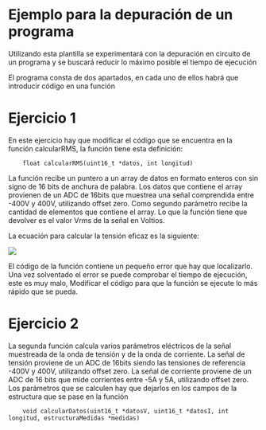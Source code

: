 # Ejemplo para la depuración de un programa

Utilizando esta plantilla se experimentará con la depuración en circuito de un programa y se buscará reducir lo máximo posible el tiempo de ejecución

El programa consta de dos apartados, en cada uno de ellos habrá que introducir código en una función

# Ejercicio 1

En este ejercicio hay que modificar el código que se encuentra en la función calcularRMS, la función tiene esta definición:

```
    float calcularRMS(uint16_t *datos, int longitud)
```

La función recibe un puntero a un array de datos en formato enteros con sin signo de 16 bits de anchura de palabra.
Los datos que contiene el array provienen de un ADC de 16bits que muestrea una señal comprendida entre -400V y 400V, utilizando offset zero.
Como segundo parámetro recibe la cantidad de elementos que contiene el array.
Lo que la función tiene que devolver es el valor Vrms de la señal en Voltios.

La ecuación para calcular la tensión eficaz es la siguiente:

![](https://latex.codecogs.com/png.image?\inline&space;\dpi{110}{\color{white}&space;V_{rms}=\sqrt{\frac{1}{N}\sum_{0}^{N-1}\left|&space;v\left&space;(&space;n&space;\right&space;)\right|^{2}}{\color{Yellow}&space;}})

El código de la función contiene un pequeño error que hay que localizarlo.
Una vez solventado el error se puede comprobar el tiempo de ejecución, este es muy malo,
Modificar el código para que la función se ejecute lo más rápido que se pueda.

# Ejercicio 2

La segunda función calcula varios parámetros eléctricos de la señal muestreada de la onda de tensión y de la onda de corriente.
La señal de tensión proviene de un ADC de 16bits siendo las tensiones de referencia -400V y 400V, utilizando offset zero.
La señal de corriente proviene de un ADC de 16 bits que mide corrientes entre -5A y 5A, utilizando offset zero.
Los parámetros que se calculen hay que dejarlos en los campos de la estructura que se pase en la función

```
    void calcularDatos(uint16_t *datosV, uint16_t *datosI, int longitud, estructuraMedidas *medidas)
```
